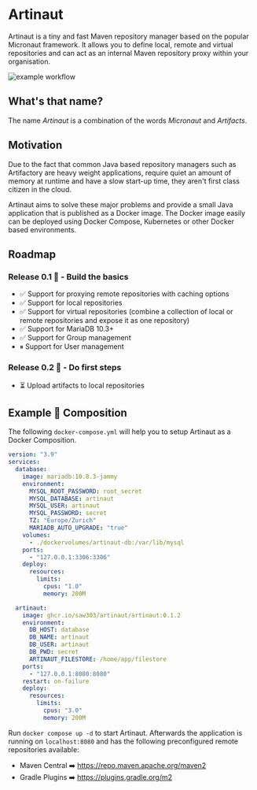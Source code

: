 # Artinaut

Artinaut is a tiny and fast Maven repository manager based on the popular Micronaut framework. It allows you to define local, remote and virtual repositories and can act as an internal Maven repository proxy within your organisation.

![example workflow](https://github.com/saw303/artinaut/actions/workflows/release.yml/badge.svg)

## What's that name?

The name _Artinaut_ is a combination of the words _Micronaut_ and _Artifacts_.

## Motivation

Due to the fact that common Java based repository managers such as Artifactory are heavy weight applications, require quiet an amount of memory at runtime and have a slow start-up time, they aren't first class citizen in the cloud.

Artinaut aims to solve these major problems and provide a small Java application that is published as a Docker image. The Docker image easily can be deployed using Docker Compose, Kubernetes or other Docker based environments.

## Roadmap

### Release 0.1 🥚 - Build the basics

- ✅ Support for proxying remote repositories with caching options
- ✅ Support for local repositories
- ✅ Support for virtual repositories (combine a collection of local or remote repositories and expose it as one repository)
- ✅ Support for MariaDB 10.3+
- ✅ Support for Group management
- ⏸ Support for User management

### Release 0.2 🐣 - Do first steps

- ⏳ Upload artifacts to local repositories

## Example 🐳 Composition 

The following `docker-compose.yml` will help you to setup Artinaut as a Docker Composition.

```yaml
version: "3.9"
services:
  database:
    image: mariadb:10.8.3-jammy
    environment:
      MYSQL_ROOT_PASSWORD: root_secret
      MYSQL_DATABASE: artinaut
      MYSQL_USER: artinaut
      MYSQL_PASSWORD: secret
      TZ: "Europe/Zurich"
      MARIADB_AUTO_UPGRADE: "true"
    volumes:
      - ./dockervolumes/artinaut-db:/var/lib/mysql
    ports:
      - "127.0.0.1:3306:3306"
    deploy:
      resources:
        limits:
          cpus: "1.0"
          memory: 200M

  artinaut:
    image: ghcr.io/saw303/artinaut/artinaut:0.1.2
    environment:
      DB_HOST: database
      DB_NAME: artinaut
      DB_USER: artinaut
      DB_PWD: secret
      ARTINAUT_FILESTORE: /home/app/filestore
    ports:
      - "127.0.0.1:8080:8080"
    restart: on-failure
    deploy:
      resources:
        limits:
          cpus: "3.0"
          memory: 200M
```

Run `docker compose up -d` to start Artinaut. Afterwards the application is running on `localhost:8080` and has the following preconfigured remote repositories available:

- Maven Central ➡️ https://repo.maven.apache.org/maven2
- Gradle Plugins ➡️ https://plugins.gradle.org/m2


